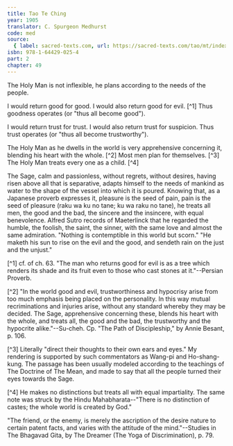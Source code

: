 ```yaml
---
title: Tao Te Ching
year: 1905
translator: C. Spurgeon Medhurst
code: med
source:
  { label: sacred-texts.com, url: https://sacred-texts.com/tao/mt/index.htm }
isbn: 978-1-64429-025-4
part: 2
chapter: 49
---
```


The Holy Man is not inflexible, he plans according to the needs of the people.

I would return good for good. I would also return good for evil. [^1] Thus goodness operates (or "thus all become good").

I would return trust for trust. I would also return trust for suspicion. Thus trust operates (or "thus all become trustworthy").

The Holy Man as he dwells in the world is very apprehensive concerning it, blending his heart with the whole. [^2] Most men plan for themselves. [^3] The Holy Man treats every one as a child. [^4]

The Sage, calm and passionless, without regrets, without desires, having risen above all that is separative, adapts himself to the needs of mankind as water to the shape of the vessel into which it is poured. Knowing that, as a Japanese proverb expresses it, pleasure is the seed of pain, pain is the seed of pleasure (raku wa ku no tane; ku wa raku no tane), he treats all men, the good and the bad, the sincere and the insincere, with equal benevolence. Alfred Sutro records of Maeterlinck that he regarded the humble, the foolish, the saint, the sinner, with the same love and almost the same admiration. "Nothing is contemptible in this world but scorn." "He maketh his sun to rise on the evil and the good, and sendeth rain on the just and the unjust."

[^1] cf. of ch. 63. "The man who returns good for evil is as a tree which renders its shade and its fruit even to those who cast stones at it."--Persian Proverb.

[^2] "In the world good and evil, trustworthiness and hypocrisy arise from too much emphasis being placed on the personality. In this way mutual recriminations and injuries arise, without any standard whereby they may be decided. The Sage, apprehensive concerning these, blends his heart with the whole, and treats all, the good and the bad, the trustworthy and the hypocrite alike."--Su-cheh. Cp. "The Path of Discipleship," by Annie Besant, p. 106.

[^3] Literally "direct their thoughts to their own ears and eyes." My rendering is supported by such commentators as Wang-pi and Ho-shang-kung. The passage has been usually modeled according to the teachings of The Doctrine of The Mean, and made to say that all the people turned their eyes towards the Sage.

[^4] He makes no distinctions but treats all with equal impartiality. The same note was struck by the Hindu Mahabharata--"There is no distinction of castes; the whole world is created by God."

"The friend, or the enemy, is merely the ascription of the desire nature to certain patent facts, and varies with the attitude of the mind."--Studies in The Bhagavad Gita, by The Dreamer (The Yoga of Discrimination), p. 79.
